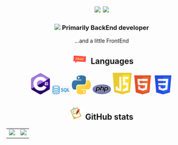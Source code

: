   <div>
    <h1 align="center">
    <img src="https://readme-typing-svg.herokuapp.com?size=25&duration=1000&color=16EB00&center=true&vCenter=true&width=25&height=25&lines=%3E">
    <img src="https://readme-typing-svg.herokuapp.com?size=25&width=300&color=000000&center=true&vCenter=true&height=25&lines=Hi+there%2C+I'm+Dmitry"
  </h1>
  </div>
  <div>
    <h3 align="center">
      <img src="https://readme-typing-svg.herokuapp.com?size=25&duration=1000&color=16EB00&center=true&vCenter=true&width=25&height=25&lines=%3E">
       Primarily BackEnd developer
    </h3>
    <p align="center">...and a little FrontEnd</p>
  </div>
  <div>
    <h2 align="center">
      <img width=50px src="https://github.com/TovDmitrij/TovDmitrij/blob/main/pic/title_languages.gif">
      Languages
    </h2>
    <div align="center">
      <code><img width=50px src="https://github.com/TovDmitrij/TovDmitrij/blob/main/pic/language_C%23.png"></code>
      <code><img width=50px src="https://github.com/TovDmitrij/TovDmitrij/blob/main/pic/language_SQL.jpg"></code>
      <code><img width=50px src="https://github.com/TovDmitrij/TovDmitrij/blob/main/pic/language_Python.png"></code>
      <code><img width=50px src="https://github.com/TovDmitrij/TovDmitrij/blob/main/pic/language_PHP.png"></code>
      <code><img width=50px src="https://github.com/TovDmitrij/TovDmitrij/blob/main/pic/language_JS.png"></code>
      <code><img width=50px src="https://github.com/TovDmitrij/TovDmitrij/blob/main/pic/language_HTML.png"></code>
      <code><img width=50px src="https://github.com/TovDmitrij/TovDmitrij/blob/main/pic/language_CSS.png"></code>
    </div>
  </div>
  
  <h2 align="center">
    <img width="35px" src="https://github.com/TovDmitrij/TovDmitrij/blob/main/pic/title_git-stats.gif">
    GitHub stats
  </h2>

  <p align="center">
    <table>
      <tr>
        <td>
          <img src="https://github-readme-stats.vercel.app/api?username=tovdmitrij&hide_border=true&count_private=true&layout=compact&hide_title=false&show_icons=true&theme=chartreuse-dark">
        </td>
        <td>
          <img src="https://github-readme-stats.vercel.app/api/top-langs/?username=tovdmitrij&hide=html&layout=compact&hide_border=true&hide_title=false&theme=tokyonight&icon_color=5194f0&bg_color=0d1117" />
        </td>
      </tr>   
    </table>
  </p>
